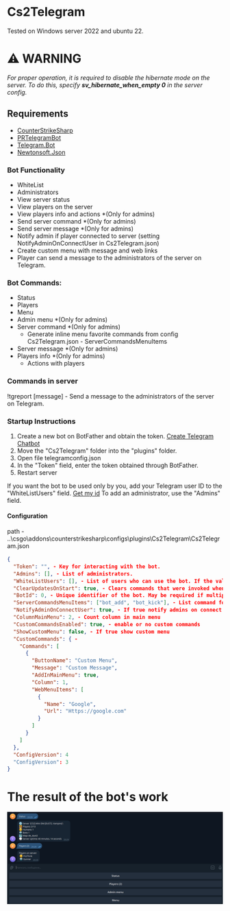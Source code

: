 # Cs2Telegram

Tested on Windows server 2022 and ubuntu 22.

# ⚠️ WARNING
*For proper operation, it is required to disable the hibernate mode on the server. To do this, specify __sv_hibernate_when_empty 0__ in the server config.*

## Requirements
 - [CounterStrikeSharp](https://github.com/roflmuffin/CounterStrikeSharp/tree/main)
 - [PRTelegramBot](https://github.com/prethink/PRTelegramBot)
 - [Telegram.Bot](https://github.com/TelegramBots/Telegram.Bot)
 - [Newtonsoft.Json](https://github.com/JamesNK/Newtonsoft.Json)       


### Bot Functionality
- WhiteList
- Administrators
- View server status
- View players on the server
- View players info and actions *(Only for admins)
- Send server command *(Only for admins)
- Send server message *(Only for admins)
- Notify admin if player connected to server (setting NotifyAdminOnConnectUser in Cs2Telegram.json)
- Create custom menu with message and web links
- Player can send a message to the administrators of the server on Telegram.


### Bot Commands:
- Status
- Players
- Menu
- Admin menu *(Only for admins)
- Server command *(Only for admins)
   * Generate inline menu favorite commands from config Cs2Telegram.json - ServerCommandsMenuItems
- Server message *(Only for admins)
-  Players info *(Only for admins)
   * Actions with players

### Commands in server
!tgreport [message] - Send a message to the administrators of the server on Telegram.

### Startup Instructions
1. Create a new bot on BotFather and obtain the token. [Create Telegram Chatbot](https://sendpulse.com/knowledge-base/chatbot/telegram/create-telegram-chatbot)
2. Move the "Cs2Telegram" folder into the "plugins" folder.
3. Open file telegramconfig.json
4. In the "Token" field, enter the token obtained through BotFather.
5. Restart server

If you want the bot to be used only by you, add your Telegram user ID to the "WhiteListUsers" field. [Get my id](https://t.me/getmyid_bot) To add an administrator, use the "Admins" field.

#### Configuration
path - ..\csgo\addons\counterstrikesharp\configs\plugins\Cs2Telegram\Cs2Telegram.json     

```json
{
  "Token": "", - Key for interacting with the bot.     
  "Admins": [], - List of administrators.       
  "WhiteListUsers": [], - List of users who can use the bot. If the value is empty, all users can use the bot.       
  "ClearUpdatesOnStart": true, - Clears commands that were invoked when the bot was not running.       
  "BotId": 0, - Unique identifier of the bot. May be required if multiple bots are used in the same application.  
  "ServerCommandsMenuItems": ["bot_add", "bot_kick"], - List command for inline buttons 
  "NotifyAdminOnConnectUser": true, - If true notify admins on connect new player on server
  "ColumnMainMenu": 2, - Count column in main menu
  "CustomCommandsEnabled": true, - enable or no custom commands
  "ShowCustomMenu": false, - If true show custom menu
  "CustomCommands": { - 
    "Commands": [
      {
        "ButtonName": "Custom Menu",
        "Message": "Custom Message",
        "AddInMainMenu": true,
        "Column": 1,
        "WebMenuItems": [
          {
            "Name": "Google",
            "Url": "Https://google.com"
          }
        ]
      }
    ]
  },
  "ConfigVersion": 4
  "ConfigVersion": 3
}
```
     
   
# The result of the bot's work

![BotResult](/doc/BotResult.png)
